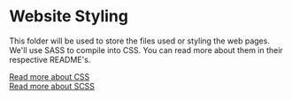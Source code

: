 # Website Styling
This folder will be used to store the files used or styling the web pages. We'll use SASS to compile into CSS. You can read more about them in their respective README's.

[Read more about CSS](./css/README.MD)  
[Read more about SCSS](./scss/README.MD)
